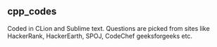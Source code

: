 ## cpp_codes
Coded in CLion and Sublime text.
Questions are picked from sites like HackerRank, HackerEarth, SPOJ, CodeChef geeksforgeeks etc.
